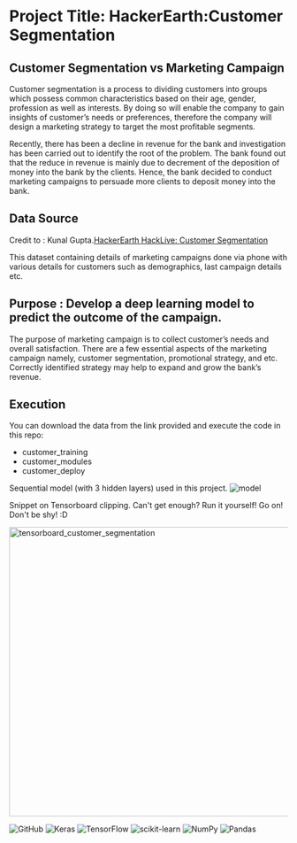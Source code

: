 # Project Title: HackerEarth:Customer Segmentation

## Customer Segmentation vs Marketing Campaign

Customer segmentation is a process to dividing customers into groups which possess common characteristics based on their age, gender, profession as well as interests. By doing so will enable the company to gain insights of customer’s needs or preferences, therefore the company will design a marketing strategy to target the most profitable segments.

Recently, there has been a decline in revenue for the bank and investigation has been carried out to identify the root of the problem. The bank found out that the reduce in revenue is mainly due to decrement of the deposition of money into the bank by the clients. Hence, the bank decided to conduct marketing campaigns to persuade more clients to deposit money into the bank.


## Data Source
Credit to : Kunal Gupta.[HackerEarth HackLive: Customer Segmentation](https://www.kaggle.com/datasets/kunalgupta2616/hackerearth-customer-segmentation-hackathon)

This dataset containing details of marketing campaigns done via phone with various details for customers such as demographics, last campaign details etc. 

## Purpose : Develop a deep learning model to predict the outcome of the campaign.
The purpose of marketing campaign is to collect customer’s needs and overall satisfaction. There are a few essential aspects of the marketing campaign namely, customer segmentation, promotional strategy, and etc. Correctly identified strategy may help to expand and grow the bank’s revenue.


## Execution
You can download the data from the link provided and execute the code in this repo:
* customer_training
* customer_modules
* customer_deploy

Sequential model (with 3 hidden layers) used in this project.
![model](https://user-images.githubusercontent.com/106498393/180406016-1afc1446-94f4-4ddf-a70d-01d8d01e03a8.png)

Snippet on Tensorboard clipping. Can't get enough? Run it yourself! Go on! Don't be shy! :D

<img width="523" alt="tensorboard_customer_segmentation" src="https://user-images.githubusercontent.com/106498393/180406360-06b99b47-4771-4875-888c-3c92c68e9b24.png">

![GitHub](https://img.shields.io/badge/github-%23121011.svg?style=for-the-badge&logo=github&logoColor=white)
![Keras](https://img.shields.io/badge/Keras-%23D00000.svg?style=for-the-badge&logo=Keras&logoColor=white)
![TensorFlow](https://img.shields.io/badge/TensorFlow-%23FF6F00.svg?style=for-the-badge&logo=TensorFlow&logoColor=white)
![scikit-learn](https://img.shields.io/badge/scikit--learn-%23F7931E.svg?style=for-the-badge&logo=scikit-learn&logoColor=white)
![NumPy](https://img.shields.io/badge/numpy-%23013243.svg?style=for-the-badge&logo=numpy&logoColor=white)
![Pandas](https://img.shields.io/badge/pandas-%23150458.svg?style=for-the-badge&logo=pandas&logoColor=white)


